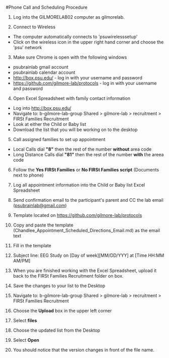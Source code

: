 #Phone Call and Scheduling Procedure

1. Log into the GILMORELAB02 computer as gilmorelab.

2. Connect to Wireless
  - The computer automatically connects to 'psuwirelesssetup'
  - Click on the wireless icon in the upper right hand corner and choose the 'psu' network

3. Make sure Chrome is open with the following windows
  - psubrainlab gmail account
  - psubrainlab calendar account
  - http://box.psu.edu/ - log in with your username and password
  - https://github.com/gilmore-lab/protocols - log in with your username and password
  
4. Open Excel Spreadsheet with family contact information
  - Log into http://box.psu.edu/
  - Navigate to: b-gilmore-lab-group Shared > gilmore-lab > recruitment > FIRSt Families Recruitment
  - Look at either the Child or Baby list
  - Download the list that you will be working on to the desktop

5. Call assigned families to set up appointment
  - Local Calls dial __"8"__ then the rest of the number __without__ area code
  - Long Distance Calls dial __"81"__ then the rest of the number __with__ the areea code
  
6. Follow the __Yes FIRSt Families__ or __No FIRSt Families script__ (Documents next to phone)

7. Log all appointment information into the Child or Baby list Excel Spreadsheet

8. Send confirmation email to the participant's parent and CC the lab email (psubrainlab@gmail.com)
  1. Template located on https://github.com/gilmore-lab/protocols
  2. Copy and paste the template (Chandlee_Appointment_Scheduled_Directions_Email.md) as the email text
  3. Fill in the template
  4. Subject line: EEG Study on [Day of week][MM/DD/YYY] at [Time HH:MM AM/PM]
  
9. When you are finished working with the Excel Spreadsheet, upload it back to the FIRSt Families Recruitment folder on box.
  1. Save the changes to your list to the Desktop
  2. Navigate to: b-gilmore-lab-group Shared > gilmore-lab > recruitment > FIRSt Families Recruitment
  3. Choose the __Upload__ box in the upper left corner
  4. Select __files__
  5. Choose the updated list from the Desktop
  6. Select __Open__
  7. You should notice that the version changes in front of the file name.
  
  
